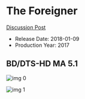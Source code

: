 # The Foreigner

[Discussion Post](https://www.avsforum.com/threads/bass-eq-for-filtered-movies.2995212/post-56999850)

* Release Date: 2018-01-09
* Production Year: 2017

## BD/DTS-HD MA 5.1

![img 0](https://i.imgur.com/5o6nWEx.jpg)

![img 1](https://i.imgur.com/F6ae5nD.png)

